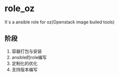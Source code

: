 # role_oz
It`s a ansible role for oz(Openstack image builed tools)

## 阶段
1. 容器打包与安装
2. ansible的role编写
3. 定制化的优化
4. 支持版本编写
